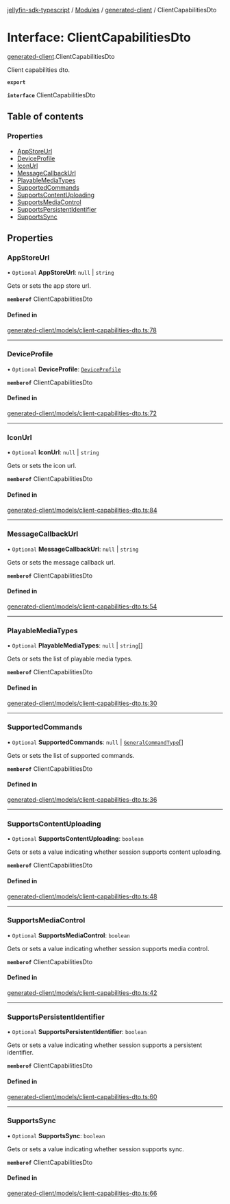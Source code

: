 [jellyfin-sdk-typescript](../README.md) / [Modules](../modules.md) / [generated-client](../modules/generated_client.md) / ClientCapabilitiesDto

# Interface: ClientCapabilitiesDto

[generated-client](../modules/generated_client.md).ClientCapabilitiesDto

Client capabilities dto.

**`export`**

**`interface`** ClientCapabilitiesDto

## Table of contents

### Properties

- [AppStoreUrl](generated_client.ClientCapabilitiesDto.md#appstoreurl)
- [DeviceProfile](generated_client.ClientCapabilitiesDto.md#deviceprofile)
- [IconUrl](generated_client.ClientCapabilitiesDto.md#iconurl)
- [MessageCallbackUrl](generated_client.ClientCapabilitiesDto.md#messagecallbackurl)
- [PlayableMediaTypes](generated_client.ClientCapabilitiesDto.md#playablemediatypes)
- [SupportedCommands](generated_client.ClientCapabilitiesDto.md#supportedcommands)
- [SupportsContentUploading](generated_client.ClientCapabilitiesDto.md#supportscontentuploading)
- [SupportsMediaControl](generated_client.ClientCapabilitiesDto.md#supportsmediacontrol)
- [SupportsPersistentIdentifier](generated_client.ClientCapabilitiesDto.md#supportspersistentidentifier)
- [SupportsSync](generated_client.ClientCapabilitiesDto.md#supportssync)

## Properties

### AppStoreUrl

• `Optional` **AppStoreUrl**: ``null`` \| `string`

Gets or sets the app store url.

**`memberof`** ClientCapabilitiesDto

#### Defined in

[generated-client/models/client-capabilities-dto.ts:78](https://github.com/thornbill/jellyfin-sdk-typescript/blob/e430881/src/generated-client/models/client-capabilities-dto.ts#L78)

___

### DeviceProfile

• `Optional` **DeviceProfile**: [`DeviceProfile`](generated_client.DeviceProfile.md)

**`memberof`** ClientCapabilitiesDto

#### Defined in

[generated-client/models/client-capabilities-dto.ts:72](https://github.com/thornbill/jellyfin-sdk-typescript/blob/e430881/src/generated-client/models/client-capabilities-dto.ts#L72)

___

### IconUrl

• `Optional` **IconUrl**: ``null`` \| `string`

Gets or sets the icon url.

**`memberof`** ClientCapabilitiesDto

#### Defined in

[generated-client/models/client-capabilities-dto.ts:84](https://github.com/thornbill/jellyfin-sdk-typescript/blob/e430881/src/generated-client/models/client-capabilities-dto.ts#L84)

___

### MessageCallbackUrl

• `Optional` **MessageCallbackUrl**: ``null`` \| `string`

Gets or sets the message callback url.

**`memberof`** ClientCapabilitiesDto

#### Defined in

[generated-client/models/client-capabilities-dto.ts:54](https://github.com/thornbill/jellyfin-sdk-typescript/blob/e430881/src/generated-client/models/client-capabilities-dto.ts#L54)

___

### PlayableMediaTypes

• `Optional` **PlayableMediaTypes**: ``null`` \| `string`[]

Gets or sets the list of playable media types.

**`memberof`** ClientCapabilitiesDto

#### Defined in

[generated-client/models/client-capabilities-dto.ts:30](https://github.com/thornbill/jellyfin-sdk-typescript/blob/e430881/src/generated-client/models/client-capabilities-dto.ts#L30)

___

### SupportedCommands

• `Optional` **SupportedCommands**: ``null`` \| [`GeneralCommandType`](../enums/generated_client.GeneralCommandType.md)[]

Gets or sets the list of supported commands.

**`memberof`** ClientCapabilitiesDto

#### Defined in

[generated-client/models/client-capabilities-dto.ts:36](https://github.com/thornbill/jellyfin-sdk-typescript/blob/e430881/src/generated-client/models/client-capabilities-dto.ts#L36)

___

### SupportsContentUploading

• `Optional` **SupportsContentUploading**: `boolean`

Gets or sets a value indicating whether session supports content uploading.

**`memberof`** ClientCapabilitiesDto

#### Defined in

[generated-client/models/client-capabilities-dto.ts:48](https://github.com/thornbill/jellyfin-sdk-typescript/blob/e430881/src/generated-client/models/client-capabilities-dto.ts#L48)

___

### SupportsMediaControl

• `Optional` **SupportsMediaControl**: `boolean`

Gets or sets a value indicating whether session supports media control.

**`memberof`** ClientCapabilitiesDto

#### Defined in

[generated-client/models/client-capabilities-dto.ts:42](https://github.com/thornbill/jellyfin-sdk-typescript/blob/e430881/src/generated-client/models/client-capabilities-dto.ts#L42)

___

### SupportsPersistentIdentifier

• `Optional` **SupportsPersistentIdentifier**: `boolean`

Gets or sets a value indicating whether session supports a persistent identifier.

**`memberof`** ClientCapabilitiesDto

#### Defined in

[generated-client/models/client-capabilities-dto.ts:60](https://github.com/thornbill/jellyfin-sdk-typescript/blob/e430881/src/generated-client/models/client-capabilities-dto.ts#L60)

___

### SupportsSync

• `Optional` **SupportsSync**: `boolean`

Gets or sets a value indicating whether session supports sync.

**`memberof`** ClientCapabilitiesDto

#### Defined in

[generated-client/models/client-capabilities-dto.ts:66](https://github.com/thornbill/jellyfin-sdk-typescript/blob/e430881/src/generated-client/models/client-capabilities-dto.ts#L66)
